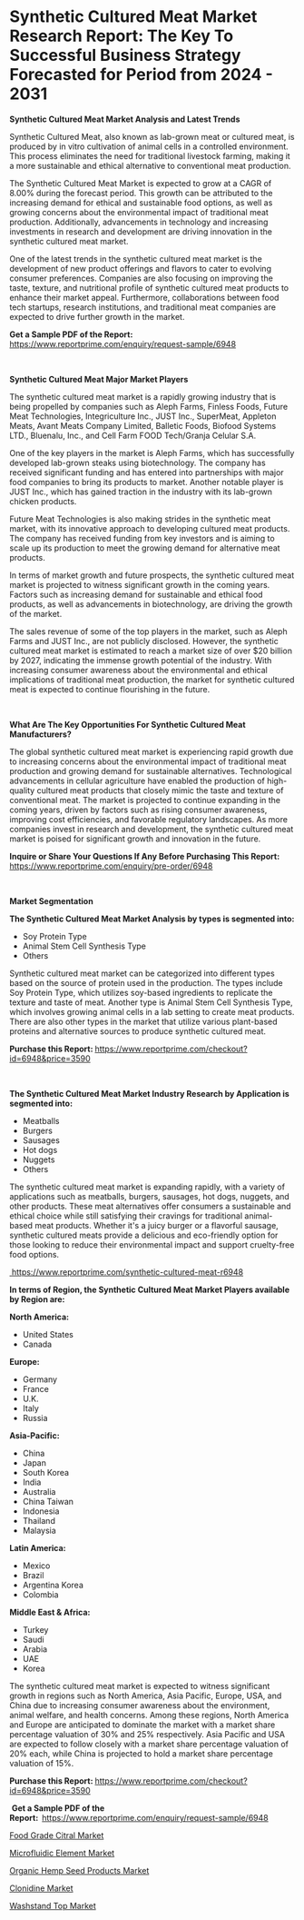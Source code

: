 <p><h1>Synthetic Cultured Meat Market Research Report: The Key To Successful Business Strategy Forecasted for Period from 2024 - 2031</h1></p><p><strong>Synthetic Cultured Meat Market Analysis and Latest Trends</strong></p>
<p><p>Synthetic Cultured Meat, also known as lab-grown meat or cultured meat, is produced by in vitro cultivation of animal cells in a controlled environment. This process eliminates the need for traditional livestock farming, making it a more sustainable and ethical alternative to conventional meat production.</p><p>The Synthetic Cultured Meat Market is expected to grow at a CAGR of 8.00% during the forecast period. This growth can be attributed to the increasing demand for ethical and sustainable food options, as well as growing concerns about the environmental impact of traditional meat production. Additionally, advancements in technology and increasing investments in research and development are driving innovation in the synthetic cultured meat market.</p><p>One of the latest trends in the synthetic cultured meat market is the development of new product offerings and flavors to cater to evolving consumer preferences. Companies are also focusing on improving the taste, texture, and nutritional profile of synthetic cultured meat products to enhance their market appeal. Furthermore, collaborations between food tech startups, research institutions, and traditional meat companies are expected to drive further growth in the market.</p></p>
<p><strong>Get a Sample PDF of the Report:&nbsp;</strong> <a href="https://www.reportprime.com/enquiry/request-sample/6948">https://www.reportprime.com/enquiry/request-sample/6948</a></p>
<p>&nbsp;</p>
<p><strong>Synthetic Cultured Meat Major Market Players</strong></p>
<p><p>The synthetic cultured meat market is a rapidly growing industry that is being propelled by companies such as Aleph Farms, Finless Foods, Future Meat Technologies, Integriculture Inc., JUST Inc., SuperMeat, Appleton Meats, Avant Meats Company Limited, Balletic Foods, Biofood Systems LTD., Bluenalu, Inc., and Cell Farm FOOD Tech/Granja Celular S.A.</p><p>One of the key players in the market is Aleph Farms, which has successfully developed lab-grown steaks using biotechnology. The company has received significant funding and has entered into partnerships with major food companies to bring its products to market. Another notable player is JUST Inc., which has gained traction in the industry with its lab-grown chicken products.</p><p>Future Meat Technologies is also making strides in the synthetic meat market, with its innovative approach to developing cultured meat products. The company has received funding from key investors and is aiming to scale up its production to meet the growing demand for alternative meat products.</p><p>In terms of market growth and future prospects, the synthetic cultured meat market is projected to witness significant growth in the coming years. Factors such as increasing demand for sustainable and ethical food products, as well as advancements in biotechnology, are driving the growth of the market.</p><p>The sales revenue of some of the top players in the market, such as Aleph Farms and JUST Inc., are not publicly disclosed. However, the synthetic cultured meat market is estimated to reach a market size of over $20 billion by 2027, indicating the immense growth potential of the industry. With increasing consumer awareness about the environmental and ethical implications of traditional meat production, the market for synthetic cultured meat is expected to continue flourishing in the future.</p></p>
<p>&nbsp;</p>
<p><strong>What Are The Key Opportunities For Synthetic Cultured Meat Manufacturers?</strong></p>
<p><p>The global synthetic cultured meat market is experiencing rapid growth due to increasing concerns about the environmental impact of traditional meat production and growing demand for sustainable alternatives. Technological advancements in cellular agriculture have enabled the production of high-quality cultured meat products that closely mimic the taste and texture of conventional meat. The market is projected to continue expanding in the coming years, driven by factors such as rising consumer awareness, improving cost efficiencies, and favorable regulatory landscapes. As more companies invest in research and development, the synthetic cultured meat market is poised for significant growth and innovation in the future.</p></p>
<p><strong>Inquire or Share Your Questions If Any Before Purchasing This Report:</strong> <a href="https://www.reportprime.com/enquiry/pre-order/6948">https://www.reportprime.com/enquiry/pre-order/6948</a></p>
<p>&nbsp;</p>
<p><strong>Market Segmentation</strong></p>
<p><strong>The Synthetic Cultured Meat Market Analysis by types is segmented into:</strong></p>
<p><ul><li>Soy Protein Type</li><li>Animal Stem Cell Synthesis Type</li><li>Others</li></ul></p>
<p><p>Synthetic cultured meat market can be categorized into different types based on the source of protein used in the production. The types include Soy Protein Type, which utilizes soy-based ingredients to replicate the texture and taste of meat. Another type is Animal Stem Cell Synthesis Type, which involves growing animal cells in a lab setting to create meat products. There are also other types in the market that utilize various plant-based proteins and alternative sources to produce synthetic cultured meat.</p></p>
<p><strong>Purchase this Report:&nbsp;</strong><a href="https://www.reportprime.com/checkout?id=6948&price=3590">https://www.reportprime.com/checkout?id=6948&price=3590</a></p>
<p>&nbsp;</p>
<p><strong>The Synthetic Cultured Meat Market Industry Research by Application is segmented into:</strong></p>
<p><ul><li>Meatballs</li><li>Burgers</li><li>Sausages</li><li>Hot dogs</li><li>Nuggets</li><li>Others</li></ul></p>
<p><p>The synthetic cultured meat market is expanding rapidly, with a variety of applications such as meatballs, burgers, sausages, hot dogs, nuggets, and other products. These meat alternatives offer consumers a sustainable and ethical choice while still satisfying their cravings for traditional animal-based meat products. Whether it's a juicy burger or a flavorful sausage, synthetic cultured meats provide a delicious and eco-friendly option for those looking to reduce their environmental impact and support cruelty-free food options.</p></p>
<p><a href="https://www.reportprime.com/synthetic-cultured-meat-r6948">&nbsp;https://www.reportprime.com/synthetic-cultured-meat-r6948</a></p>
<p><strong>In terms of Region, the Synthetic Cultured Meat Market Players available by Region are:</strong></p>
<p>
    <p> <strong> North America: </strong>
        <ul>
            <li>United States</li>
            <li>Canada</li>
        </ul>
        </p> 
    <p> <strong> Europe: </strong>
        <ul>
            <li>Germany</li>
            <li>France</li>
            <li>U.K.</li>
            <li>Italy</li>
            <li>Russia</li>
        </ul>
        </p> 
    <p> <strong> Asia-Pacific: </strong>
        <ul>
            <li>China</li>
            <li>Japan</li>
            <li>South Korea</li>
            <li>India</li>
            <li>Australia</li>
            <li>China Taiwan</li>
            <li>Indonesia</li>
            <li>Thailand</li>
            <li>Malaysia</li>
        </ul>
        </p> 
    <p> <strong> Latin America: </strong>
        <ul>
            <li>Mexico</li>
            <li>Brazil</li>
            <li>Argentina Korea</li>
            <li>Colombia</li>
        </ul>
        </p> 
    <p> <strong> Middle East & Africa: </strong>
        <ul>
            <li>Turkey</li>
            <li>Saudi</li>
            <li>Arabia</li>
            <li>UAE</li>
            <li>Korea</li>
        </ul>
    </p>
    </p>
<p><p>The synthetic cultured meat market is expected to witness significant growth in regions such as North America, Asia Pacific, Europe, USA, and China due to increasing consumer awareness about the environment, animal welfare, and health concerns. Among these regions, North America and Europe are anticipated to dominate the market with a market share percentage valuation of 30% and 25% respectively. Asia Pacific and USA are expected to follow closely with a market share percentage valuation of 20% each, while China is projected to hold a market share percentage valuation of 15%.</p></p>
<p><strong>Purchase this Report: </strong><a href="https://www.reportprime.com/checkout?id=6948&price=3590">https://www.reportprime.com/checkout?id=6948&price=3590</a></p>
<p>&nbsp;<strong>Get a Sample PDF of the Report:&nbsp;&nbsp;</strong><a href="https://www.reportprime.com/enquiry/request-sample/6948">https://www.reportprime.com/enquiry/request-sample/6948</a></p>
<p><strong></strong></p>
<p><p><a href="https://github.com/provorikovar/Market-Research-Report-List-5/blob/main/food-grade-citral-market.md">Food Grade Citral Market</a></p><p><a href="https://www.linkedin.com/pulse/analyzing-microfluidic-element-market-dynamics-growth-drivers-xlnaf">Microfluidic Element Market</a></p><p><a href="https://github.com/angelajermaine/Market-Research-Report-List-4/blob/main/organic-hemp-seed-products-market.md">Organic Hemp Seed Products Market</a></p><p><a href="https://issuu.com/reportprime-2/docs/clonidine-market-size-2030.pptx">Clonidine Market</a></p><p><a href="https://www.linkedin.com/pulse/washstand-top-market-global-regional-analysis-focus-region-jo23f">Washstand Top Market</a></p></p>
